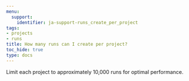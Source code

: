 ```yaml
---
menu:
  support:
    identifier: ja-support-runs_create_per_project
tags:
- projects
- runs
title: How many runs can I create per project?
toc_hide: true
type: docs
---
```


Limit each project to approximately 10,000 runs for optimal performance.